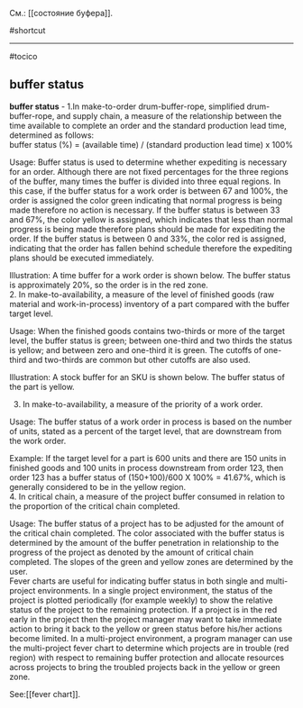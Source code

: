 См.: [[состояние буфера]].

#shortcut




<hr/>

#tocico

## buffer status

<b>buffer status</b> - 1.In make-to-order drum-buffer-rope, simplified drum-buffer-rope, and supply chain, a measure of the relationship between the time available to complete an order and the standard production lead time, determined as follows:   
buffer status (%) = (available time) / (standard production lead time) x 100% 
 


Usage:  Buffer status is used to determine whether expediting is necessary for an order.  Although there are not fixed percentages for the three regions of the buffer, many times the buffer is divided into three equal regions.  In this case, if the buffer status for a work order is between 67 and 100%, the order is assigned the color green indicating that normal progress is being made therefore no action is necessary.  If the buffer status is between 33 and 67%, the color yellow is assigned, which indicates that less than normal progress is being made therefore plans should be made for expediting the order.  If the buffer status is between 0 and 33%, the color red is assigned, indicating that the order has fallen behind schedule therefore the expediting plans should be executed immediately.  

Illustration:  A time buffer for a work order is shown below.  The buffer status is approximately 20%, so the order is in the red zone.  
2. In make-to-availability, a measure of the level of finished goods (raw material and work-in-process) inventory of a part compared with the buffer target level.  


Usage: When the finished goods contains two-thirds or more of the target level, the buffer status is green; between one-third and two thirds the status is yellow; and between zero and one-third it is green.  The cutoffs of one-third and two-thirds are common but other cutoffs are also used.  

Illustration:  A stock buffer for an SKU is shown below.  The buffer status of the part is yellow.

 3. In make-to-availability, a measure of the priority of a work order. 


Usage:  The buffer status of a work order in process is based on the number of units, stated as a percent of the target level, that are downstream from the work order.


Example:  If the target level for a part is 600 units and there are 150 units in finished goods and 100 units in process downstream from order 123, then order 123 has a buffer status of (150+100)/600 X 100% = 41.67%, which is generally considered to be in the yellow region.  
4.  In critical chain, a measure of the project buffer consumed in relation to the proportion of the critical chain completed.





Usage:  The buffer status of a project has to be adjusted for the amount of the critical chain completed. The color associated with the buffer status is determined by the amount of the buffer penetration in relationship to the progress of the project as denoted by the amount of critical chain completed. The slopes of the green and yellow zones are determined by the user.  
Fever charts are useful for indicating buffer status in both single and multi-project environments. In 
a single project environment, the status of the project is plotted periodically (for example weekly) to show the relative status of the project to the remaining protection.  If a project is in the red early in the project then the project manager may want to take immediate action to bring it back to the yellow or green status before his/her actions become limited.  In a multi-project environment, a program manager can use the multi-project fever chart to determine which projects are in trouble (red region) with respect to remaining buffer protection and allocate resources across projects to bring the troubled projects back in the yellow or green zone. 



See:[[fever chart]].
